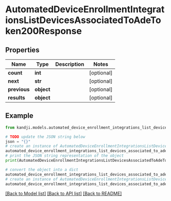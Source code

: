 # AutomatedDeviceEnrollmentIntegrationsListDevicesAssociatedToAdeToken200Response


## Properties

Name | Type | Description | Notes
------------ | ------------- | ------------- | -------------
**count** | **int** |  | [optional] 
**next** | **str** |  | [optional] 
**previous** | **object** |  | [optional] 
**results** | **object** |  | [optional] 

## Example

```python
from kandji.models.automated_device_enrollment_integrations_list_devices_associated_to_ade_token200_response import AutomatedDeviceEnrollmentIntegrationsListDevicesAssociatedToAdeToken200Response

# TODO update the JSON string below
json = "{}"
# create an instance of AutomatedDeviceEnrollmentIntegrationsListDevicesAssociatedToAdeToken200Response from a JSON string
automated_device_enrollment_integrations_list_devices_associated_to_ade_token200_response_instance = AutomatedDeviceEnrollmentIntegrationsListDevicesAssociatedToAdeToken200Response.from_json(json)
# print the JSON string representation of the object
print(AutomatedDeviceEnrollmentIntegrationsListDevicesAssociatedToAdeToken200Response.to_json())

# convert the object into a dict
automated_device_enrollment_integrations_list_devices_associated_to_ade_token200_response_dict = automated_device_enrollment_integrations_list_devices_associated_to_ade_token200_response_instance.to_dict()
# create an instance of AutomatedDeviceEnrollmentIntegrationsListDevicesAssociatedToAdeToken200Response from a dict
automated_device_enrollment_integrations_list_devices_associated_to_ade_token200_response_from_dict = AutomatedDeviceEnrollmentIntegrationsListDevicesAssociatedToAdeToken200Response.from_dict(automated_device_enrollment_integrations_list_devices_associated_to_ade_token200_response_dict)
```
[[Back to Model list]](../README.md#documentation-for-models) [[Back to API list]](../README.md#documentation-for-api-endpoints) [[Back to README]](../README.md)


